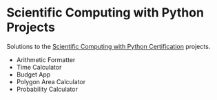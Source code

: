 # Scientific Computing with Python Projects

Solutions to the [Scientific Computing with Python Certification](https://www.freecodecamp.org/learn/scientific-computing-with-python/) projects.

* Arithmetic Formatter
* Time Calculator
* Budget App
* Polygon Area Calculator
* Probability Calculator
